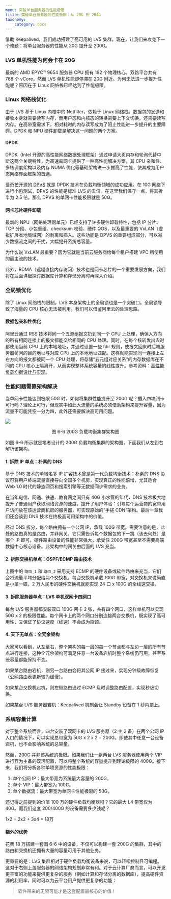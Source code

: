 ```yaml
---
menu: 突破单台服务器的性能极限
title: 突破单台服务器的性能极限：从 20G 到 200G
taxonomy:
    category: docs
---
```


借助 Keepalived，我们成功搭建了高可用的 LVS 集群。现在，让我们来攻克下一个难题：将单台服务器的性能从 20G 提升至 200G。

### LVS 单机性能为何会卡在 20G

最新的 AMD EPYC™ 9654 服务器 CPU 拥有 192 个物理核心，双路平台共有 768 个 vCore，然而 LVS 单机性能却停滞在 20G 附近。为何无法进一步提升性能呢？原因在于 Linux 网络栈已经达到了性能极限。

### Linux 网络栈优化

由于 LVS 基于 Linux 内核中的 Netfilter，依赖于 Linux 网络栈，数据包的发送和接收本身就需要读写内存，而用户态和内核态的转换需要上下文切换，还需要读写内存。在高带宽需求下，相对耗时的内存读写成为了阻止性能进一步提升的主要障碍。DPDK 和 NPU 硬件卸载是解决这一问题的两个方案。

#### DPDK

DPDK（Intel 开源的高性能网络数据处理框架）通过申请大页内存和轮询代替中断这两个关键特性，为高速率网卡提供了一种高性能解决方案。其 CPU 亲和性、多核调度架构以及内存 NUMA 优化等基础架构进一步推高了性能，使其成为用户态网络界面框架的首选。

爱奇艺开源的 [DPVS](https://github.com/iqiyi/dpvs) 就是 DPDK 技术在负载均衡领域的成功应用。在 10G 网络下进行小包测试，DPVS 的性能是标准 LVS 的五倍。在这里我们保守一点，将其折半为 2.5 倍，那么 DPVS 的单网卡性能极限就是 50G。

#### 网卡芯片硬件卸载

最新的 NPU（网络处理器单元）已经支持了许多硬件卸载特性，包括 IP 分片、TCP 分段、小包重组、checksum 校验、硬件 QOS，以及最重要的 VxLAN（虚拟扩展本地局域网）的剥离和插入。这些功能是 DPVS 的重要组成部分，可以减少数据流之间的干扰，大幅提升系统总容量。

为什么说 VxLAN 最重要？因为它就是当前云服务商给每个租户搭建 VPC 所使用的最主流的技术。

此外，RDMA（远程直接内存访问）技术也是网卡芯片的一个重要发展方向，我们将在后面详细探讨数据库计算和存储分离时再深入介绍。

### 全局锁优化

除了 Linux 网络栈的限制，LVS 本身架构上的全局锁也是一个突破口。全局锁导致了海量的 CPU 核心无法被利用。我们可以借鉴阿里云的处理思路。

#### 数据包亲和性优化

阿里云通过 RSS 技术将同一个五源组报文扔到同一个 CPU 上处理，确保入方向的所有相同连接上的报文都能交给相同的 CPU 处理。同时，在每个核转发出去时都使用当前 CPU 上的本地地址，并通过设置一些 fdir 规则，使报文回来时后端服务器访问的目的地址与对应 CPU 上的本地地址匹配。这样就能实现同一连接上左右方向的报文都被同一个 CPU 处理，将存储“五元组对应关系”的内存数据库在不同的 CPU 核心上隔离开，从而实现整体系统容量的线性提升。参考资料：[高性能负载均衡设计与实现](https://zhuanlan.zhihu.com/p/29949340)。

### 性能问题需靠架构解决

当单网卡性能达到极限 50G 时，如何将集群性能提升至 200G 呢？插入四块网卡可行吗？理论上可行，但现实中如此大流量的系统必须借助架构来提升容量，因为流量不可能凭空一分为四，此外还需要解决高可用问题。

![](https://qn.lvwenhan.com/2023-01-09-16732656558819.jpg)

<center>图 6-6 200G 负载均衡集群架构图</center>

如图 6-6 所示就是笔者设计的 200G 负载均衡集群的架构图，下面我们从左到右解析该架构。

#### 1. 拆除 IP 单点：朴素的 DNS

基于 DNS 技术的单域名多 IP 扩容技术曾是第一代负载均衡技术：朴素的 DNS 协议可将用户终端流量直接导向全国多个机房，实现真正的性能倍增，尤其适合 Web 1.0 时代的静态网页和搜索引擎等无数据同步需求的业务。

在当年电信、网通、铁通、教育网之间只有 40G 小水管的年代，DNS 技术极大地提升了普通用户获取网络资源的速度，提升了用户体验：引导每个运营商的宽带用户访问放在该运营商机房的服务器，可实现原始的“手搓 CDN”架构。最后一章我们还会谈到 DNS 技术在终极高可用架构中的价值。

经过 DNS 拆分，每个路由拥有一个公网 IP，承载 100G 带宽。需要注意的是，此处的路由真的是路由，并非网关，它只需告诉每个数据包的下一跳（该去何处）是哪个 IP 即可。硬件路由设备的性能非常强大，承受住 200G 带宽甚至不需要高端数据中心核心设备。此架构中的网关由后面的 LVS 充当。

#### 2. 拆除交换机单点：OSPF/ECMP 路由技术

上图中的 `路由_1` 和 `路由_2` 采用支持 ECMP 的硬件设备或软件路由来充当，它们会将流量平均分配给两个交换机。每台交换机承载 100G 带宽，对交换机来说简直是小菜一碟，2 万人民币的硬件交换机就能实现 24 口 x 100G 的全线速交换。

#### 3. 拆除服务器单点：LVS 单机双网卡四网口

每台 LVS 服务器都安装双口 100G 网卡 2 张，共有四个网口，这样单机可以实现 50G x 2 的极限性能。每个网卡上的两个网口分别连接两台交换机，既实现了高可用性，又保证了协议速度（线速）不会成为瓶颈。

#### 4. 天下无单点：全冗余架构

大家可以看到，从左至右，整个架构的每一层的每一个节点都与左边一层的所有节点进行连接，这种全冗余架构可满足任意一台设备宕机时整个系统仍可用，甚至系统容量都能保持不变。

如果某台路由宕机，则另一台路由会将其公网 IP 接过来，实现分钟级故障恢复（公网路由表更新较为缓慢）。

如果某台交换机宕机，则左侧路由通过 ECMP 及时调整路由配置，实现秒级切换。

如果某台 LVS 服务器宕机：Keepalived 机制会让 Standby 设备在 1 秒内顶上。

### 系统容量计算

对于整个系统而言，四台安装了双网卡的 LVS 服务器（2 主 2 备）在两个公网 IP 入口的情况下，可以实现总带宽为 50G x 2 x 2 = 200G。即使其中任意一台设备宕机，也不会影响系统的总容量。

然而，200G 并非该系统的极限。如果我们让一组两台 LVS 服务器使用两个 VIP 进行互为主备的双活配置，可以将整个系统的容量提升到理论极限的 400G。接下来，我们将分析各种单项资源的性能极限：

1. 单个公网 IP：最大带宽为系统最大容量的 200G。
2. 单个 VIP：最大带宽为 100G。
3. 单个数据流：最大带宽为单网卡性能极限的 50G。

还记得之前提到的价值 100 万的硬件负载均衡器吗？它的最大 L4 带宽仅为 40G。而我们这套 200/400G 的设备需要多少钱呢？

1x2 + 2x2 + 3x4 = 18万

#### 额外的优势

花费 18 万搭建一套图 6-6 中的设备，不仅可以构建一套 200G 的集群，其中的路由和交换机还拥有大量的容量可用于其他业务。

更重要的是：LVS 集群相对于硬件负载均衡设备来说，可以轻松控制且可编程。这对于右侧上游服务器的网络架构规划非常有利。对于云计算厂商而言，可以开发更丰富的功能来提供更复杂的服务（例如计算和存储分离的数据库），提高硬件资源的利用率，同时可以为云平台用户提供更复杂的功能：

> 软件带来的无限可能才是这套配置最核心的价值！
